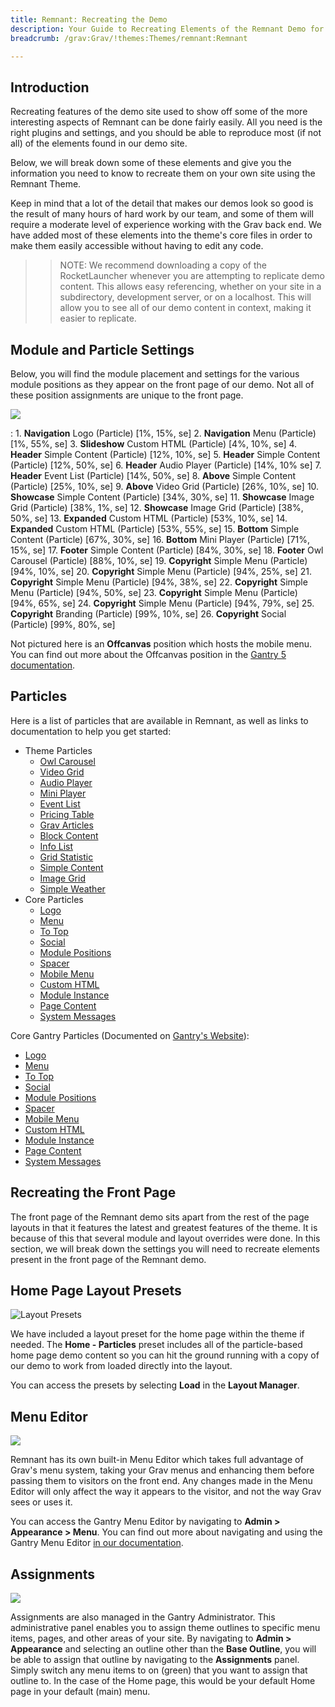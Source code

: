 ```yaml
---
title: Remnant: Recreating the Demo
description: Your Guide to Recreating Elements of the Remnant Demo for Grav
breadcrumb: /grav:Grav/!themes:Themes/remnant:Remnant

---
```


Introduction
-----

Recreating features of the demo site used to show off some of the more interesting aspects of Remnant can be done fairly easily. All you need is the right plugins and settings, and you should be able to reproduce most (if not all) of the elements found in our demo site.

Below, we will break down some of these elements and give you the information you need to know to recreate them on your own site using the Remnant Theme.

Keep in mind that a lot of the detail that makes our demos look so good is the result of many hours of hard work by our team, and some of them will require a moderate level of experience working with the Grav back end. We have added most of these elements into the theme's core files in order to make them easily accessible without having to edit any code.

>> NOTE: We recommend downloading a copy of the RocketLauncher whenever you are attempting to replicate demo content. This allows easy referencing, whether on your site in a subdirectory, development server, or on a localhost. This will allow you to see all of our demo content in context, making it easier to replicate.

Module and Particle Settings
-----

Below, you will find the module placement and settings for the various module positions as they appear on the front page of our demo. Not all of these position assignments are unique to the front page.

![](assets/remnant2.jpg)

:   1. **Navigation** Logo (Particle) [1%, 15%, se]
    2. **Navigation** Menu (Particle) [1%, 55%, se]
    3. **Slideshow** Custom HTML (Particle) [4%, 10%, se]
    4. **Header** Simple Content (Particle) [12%, 10%, se]
    5. **Header** Simple Content (Particle) [12%, 50%, se]
    6. **Header** Audio Player (Particle) [14%, 10% se]
    7. **Header** Event List (Particle) [14%, 50%, se]
    8. **Above** Simple Content (Particle) [25%, 10%, se]
    9. **Above** Video Grid (Particle) [26%, 10%, se]
    10. **Showcase** Simple Content (Particle) [34%, 30%, se]
    11. **Showcase** Image Grid (Particle) [38%, 1%, se]
    12. **Showcase** Image Grid (Particle) [38%, 50%, se]
    13. **Expanded** Custom HTML (Particle) [53%, 10%, se]
    14. **Expanded** Custom HTML (Particle) [53%, 55%, se]
    15. **Bottom** Simple Content (Particle) [67%, 30%, se]
    16. **Bottom** Mini Player (Particle) [71%, 15%, se]
    17. **Footer** Simple Content (Particle) [84%, 30%, se]
    18. **Footer** Owl Carousel (Particle) [88%, 10%, se]
    19. **Copyright** Simple Menu (Particle) [94%, 10%, se]
    20. **Copyright** Simple Menu (Particle) [94%, 25%, se]
    21. **Copyright** Simple Menu (Particle) [94%, 38%, se]
    22. **Copyright** Simple Menu (Particle) [94%, 50%, se]
    23. **Copyright** Simple Menu (Particle) [94%, 65%, se]
    24. **Copyright** Simple Menu (Particle) [94%, 79%, se]
    25. **Copyright** Branding (Particle) [99%, 10%, se]
    26. **Copyright** Social (Particle) [99%, 80%, se]

Not pictured here is an **Offcanvas** position which hosts the mobile menu. You can find out more about the Offcanvas position in the [Gantry 5 documentation](http://docs.gantry.org/gantry5/configure/layout-manager#offcanvas-section).

Particles
-----

Here is a list of particles that are available in Remnant, as well as links to documentation to help you get started:

* Theme Particles
    * [Owl Carousel](particle_owl.md)
    * [Video Grid](particle_video.md)
    * [Audio Player](particle_audio.md)
    * [Mini Player](particle_mini.md)
    * [Event List](particle_event.md)
    * [Pricing Table](particle_pricing.md)
    * [Grav Articles](particle_grav.md)
    * [Block Content](particle_block.md)
    * [Info List](particle_info.md)
    * [Grid Statistic](particle_grid.md)
    * [Simple Content](particle_simple.md)
    * [Image Grid](particle_image.md)
    * [Simple Weather](particle_weather.md)
* Core Particles 
    * [Logo](http://docs.gantry.org/gantry5/particles/logo)
    * [Menu](http://docs.gantry.org/gantry5/particles/menu-control)
    * [To Top](http://docs.gantry.org/gantry5/particles/to-top)
    * [Social](http://docs.gantry.org/gantry5/particles/social)
    * [Module Positions](http://docs.gantry.org/gantry5/particles/position)
    * [Spacer](http://docs.gantry.org/gantry5/particles/spacer)
    * [Mobile Menu](http://docs.gantry.org/gantry5/particles/mobile-menu)
    * [Custom HTML](http://docs.gantry.org/gantry5/particles/custom-html)
    * [Module Instance](http://docs.gantry.org/gantry5/particles/module-instance)
    * [Page Content](http://docs.gantry.org/gantry5/particles/page-content)
    * [System Messages](http://docs.gantry.org/gantry5/particles/system-messages)

Core Gantry Particles (Documented on [Gantry's Website](http://gantry.org)):

* [Logo](http://docs.gantry.org/gantry5/particles/logo)
* [Menu](http://docs.gantry.org/gantry5/particles/menu-control)
* [To Top](http://docs.gantry.org/gantry5/particles/to-top)
* [Social](http://docs.gantry.org/gantry5/particles/social)
* [Module Positions](http://docs.gantry.org/gantry5/particles/position)
* [Spacer](http://docs.gantry.org/gantry5/particles/spacer)
* [Mobile Menu](http://docs.gantry.org/gantry5/particles/mobile-menu)
* [Custom HTML](http://docs.gantry.org/gantry5/particles/custom-html)
* [Module Instance](http://docs.gantry.org/gantry5/particles/module-instance)
* [Page Content](http://docs.gantry.org/gantry5/particles/page-content)
* [System Messages](http://docs.gantry.org/gantry5/particles/system-messages)

Recreating the Front Page
-----

The front page of the Remnant demo sits apart from the rest of the page layouts in that it features the latest and greatest features of the theme. It is because of this that several module and layout overrides were done. In this section, we will break down the settings you will need to recreate elements present in the front page of the Remnant demo.

Home Page Layout Presets
-----

![Layout Presets](assets/layout_presets.jpeg)

We have included a layout preset for the home page within the theme if needed. The **Home - Particles** preset includes all of the particle-based home page demo content so you can hit the ground running with a copy of our demo to work from loaded directly into the layout.

You can access the presets by selecting **Load** in the **Layout Manager**.

Menu Editor
-----

![](assets/menu_1.jpeg)

Remnant has its own built-in Menu Editor which takes full advantage of Grav's menu system, taking your Grav menus and enhancing them before passing them to visitors on the front end. Any changes made in the Menu Editor will only affect the way it appears to the visitor, and not the way Grav sees or uses it.

You can access the Gantry Menu Editor by navigating to **Admin > Appearance > Menu**. You can find out more about navigating and using the Gantry Menu Editor [in our documentation](http://docs.gantry.org/gantry5/configure/menu-editor).

Assignments
-----

![](assets/assignments_1.jpeg)

Assignments are also managed in the Gantry Administrator. This administrative panel enables you to assign theme outlines to specific menu items, pages, and other areas of your site. By navigating to **Admin > Appearance** and selecting an outline other than the **Base Outline**, you will be able to assign that outline by navigating to the **Assignments** panel. Simply switch any menu items to on (green) that you want to assign that outline to. In the case of the Home page, this would be your default Home page in your default (main) menu.
